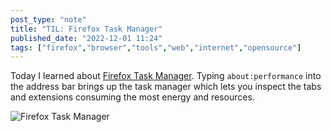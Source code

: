```yaml
---
post_type: "note" 
title: "TIL: Firefox Task Manager"
published_date: "2022-12-01 11:24"
tags: ["firefox","browser","tools","web","internet","opensource"]
---
```


Today I learned about [Firefox Task Manager](https://support.mozilla.org/en-US/kb/task-manager-tabs-or-extensions-are-slowing-firefox). Typing `about:performance` into the address bar brings up the task manager which lets you inspect the tabs and extensions consuming the most energy and resources. 

![Firefox Task Manager](/files/images/firefox-task-manager.png)